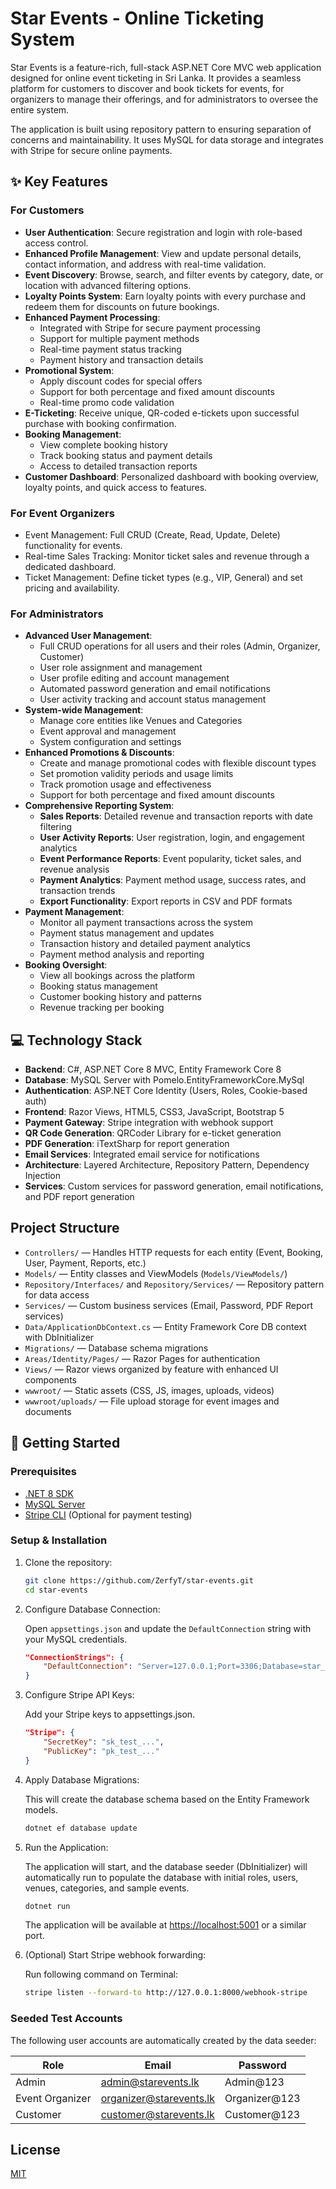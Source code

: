 # Star Events - Online Ticketing System

Star Events is a feature-rich, full-stack ASP.NET Core MVC web application designed for online event ticketing in Sri Lanka. It provides a seamless platform for customers to discover and book tickets for events, for organizers to manage their offerings, and for administrators to oversee the entire system.

The application is built using repository pattern to ensuring separation of concerns and maintainability. It uses MySQL for data storage and integrates with Stripe for secure online payments.

## ✨ Key Features

### For Customers

- **User Authentication**: Secure registration and login with role-based access control.
- **Enhanced Profile Management**: View and update personal details, contact information, and address with real-time validation.
- **Event Discovery**: Browse, search, and filter events by category, date, or location with advanced filtering options.
- **Loyalty Points System**: Earn loyalty points with every purchase and redeem them for discounts on future bookings.
- **Enhanced Payment Processing**: 
  - Integrated with Stripe for secure payment processing
  - Support for multiple payment methods
  - Real-time payment status tracking
  - Payment history and transaction details
- **Promotional System**: 
  - Apply discount codes for special offers
  - Support for both percentage and fixed amount discounts
  - Real-time promo code validation
- **E-Ticketing**: Receive unique, QR-coded e-tickets upon successful purchase with booking confirmation.
- **Booking Management**: 
  - View complete booking history
  - Track booking status and payment details
  - Access to detailed transaction reports
- **Customer Dashboard**: Personalized dashboard with booking overview, loyalty points, and quick access to features.

### For Event Organizers

- Event Management: Full CRUD (Create, Read, Update, Delete) functionality for events.
- Real-time Sales Tracking: Monitor ticket sales and revenue through a dedicated dashboard.
- Ticket Management: Define ticket types (e.g., VIP, General) and set pricing and availability.

### For Administrators

- **Advanced User Management**: 
  - Full CRUD operations for all users and their roles (Admin, Organizer, Customer)
  - User role assignment and management
  - User profile editing and account management
  - Automated password generation and email notifications
  - User activity tracking and account status management
- **System-wide Management**: 
  - Manage core entities like Venues and Categories
  - Event approval and management
  - System configuration and settings
- **Enhanced Promotions & Discounts**: 
  - Create and manage promotional codes with flexible discount types
  - Set promotion validity periods and usage limits
  - Track promotion usage and effectiveness
  - Support for both percentage and fixed amount discounts
- **Comprehensive Reporting System**: 
  - **Sales Reports**: Detailed revenue and transaction reports with date filtering
  - **User Activity Reports**: User registration, login, and engagement analytics
  - **Event Performance Reports**: Event popularity, ticket sales, and revenue analysis
  - **Payment Analytics**: Payment method usage, success rates, and transaction trends
  - **Export Functionality**: Export reports in CSV and PDF formats
- **Payment Management**: 
  - Monitor all payment transactions across the system
  - Payment status management and updates
  - Transaction history and detailed payment analytics
  - Payment method analysis and reporting
- **Booking Oversight**: 
  - View all bookings across the platform
  - Booking status management
  - Customer booking history and patterns
  - Revenue tracking per booking

## 💻 Technology Stack

- **Backend**: C#, ASP.NET Core 8 MVC, Entity Framework Core 8
- **Database**: MySQL Server with Pomelo.EntityFrameworkCore.MySql
- **Authentication**: ASP.NET Core Identity (Users, Roles, Cookie-based auth)
- **Frontend**: Razor Views, HTML5, CSS3, JavaScript, Bootstrap 5
- **Payment Gateway**: Stripe integration with webhook support
- **QR Code Generation**: QRCoder Library for e-ticket generation
- **PDF Generation**: iTextSharp for report generation
- **Email Services**: Integrated email service for notifications
- **Architecture**: Layered Architecture, Repository Pattern, Dependency Injection
- **Services**: Custom services for password generation, email notifications, and PDF report generation

## Project Structure

- `Controllers/` — Handles HTTP requests for each entity (Event, Booking, User, Payment, Reports, etc.)
- `Models/` — Entity classes and ViewModels (`Models/ViewModels/`)
- `Repository/Interfaces/` and `Repository/Services/` — Repository pattern for data access
- `Services/` — Custom business services (Email, Password, PDF Report services)
- `Data/ApplicationDbContext.cs` — Entity Framework Core DB context with DbInitializer
- `Migrations/` — Database schema migrations
- `Areas/Identity/Pages/` — Razor Pages for authentication
- `Views/` — Razor views organized by feature with enhanced UI components
- `wwwroot/` — Static assets (CSS, JS, images, uploads, videos)
- `wwwroot/uploads/` — File upload storage for event images and documents

## 🚀 Getting Started

### Prerequisites

- [.NET 8 SDK](https://dotnet.microsoft.com/download)
- [MySQL Server](https://dev.mysql.com/downloads/mysql/)
- [Stripe CLI](https://stripe.com/docs/stripe-cli) (Optional for payment testing)

### Setup & Installation

1. Clone the repository:

    ```sh
    git clone https://github.com/ZerfyT/star-events.git
    cd star-events
    ```

2. Configure Database Connection:

    Open `appsettings.json` and update the `DefaultConnection` string with your MySQL credentials.

    ```json
    "ConnectionStrings": {
        "DefaultConnection": "Server=127.0.0.1;Port=3306;Database=star_events;Uid=root;Pwd=user_password;"
    }
    ```

3. Configure Stripe API Keys:

    Add your Stripe keys to appsettings.json.

    ```json
    "Stripe": {
        "SecretKey": "sk_test_...",
        "PublicKey": "pk_test_..."
    }
    ```

4. Apply Database Migrations:

    This will create the database schema based on the Entity Framework models.

    ```sh
    dotnet ef database update
    ```

5. Run the Application:

    The application will start, and the database seeder (DbInitializer) will automatically run to populate the database with initial roles, users, venues, categories, and sample events.

    ```sh
    dotnet run
    ```

    The application will be available at <https://localhost:5001> or a similar port.

6. (Optional) Start Stripe webhook forwarding:

    Run following command on Terminal:

    ```sh
    stripe listen --forward-to http://127.0.0.1:8000/webhook-stripe
    ```

### Seeded Test Accounts

The following user accounts are automatically created by the data seeder:

| Role           | Email                   | Password       |
|----------------|------------------------|----------------|
| Admin          | <admin@starevents.lk>    | Admin@123      |
| Event Organizer| <organizer@starevents.lk>| Organizer@123  |
| Customer | <customer@starevents.lk>| Customer@123  |

## License

[MIT](https://choosealicense.com/licenses/mit/)
